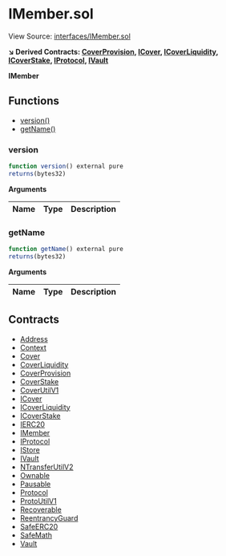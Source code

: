 # IMember.sol

View Source: [interfaces/IMember.sol](../interfaces/IMember.sol)

**↘ Derived Contracts: [CoverProvision](CoverProvision.md), [ICover](ICover.md), [ICoverLiquidity](ICoverLiquidity.md), [ICoverStake](ICoverStake.md), [IProtocol](IProtocol.md), [IVault](IVault.md)**

**IMember**

## Functions

- [version()](#version)
- [getName()](#getname)

### version

```js
function version() external pure
returns(bytes32)
```

**Arguments**

| Name        | Type           | Description  |
| ------------- |------------- | -----|

### getName

```js
function getName() external pure
returns(bytes32)
```

**Arguments**

| Name        | Type           | Description  |
| ------------- |------------- | -----|

## Contracts

* [Address](Address.md)
* [Context](Context.md)
* [Cover](Cover.md)
* [CoverLiquidity](CoverLiquidity.md)
* [CoverProvision](CoverProvision.md)
* [CoverStake](CoverStake.md)
* [CoverUtilV1](CoverUtilV1.md)
* [ICover](ICover.md)
* [ICoverLiquidity](ICoverLiquidity.md)
* [ICoverStake](ICoverStake.md)
* [IERC20](IERC20.md)
* [IMember](IMember.md)
* [IProtocol](IProtocol.md)
* [IStore](IStore.md)
* [IVault](IVault.md)
* [NTransferUtilV2](NTransferUtilV2.md)
* [Ownable](Ownable.md)
* [Pausable](Pausable.md)
* [Protocol](Protocol.md)
* [ProtoUtilV1](ProtoUtilV1.md)
* [Recoverable](Recoverable.md)
* [ReentrancyGuard](ReentrancyGuard.md)
* [SafeERC20](SafeERC20.md)
* [SafeMath](SafeMath.md)
* [Vault](Vault.md)
